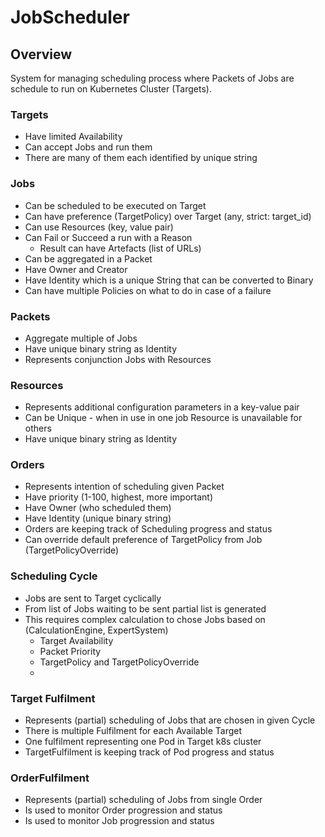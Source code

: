 # JobScheduler

## Overview
System for managing scheduling process where 
Packets of Jobs are schedule to run on Kubernetes Cluster (Targets).

### Targets
* Have limited Availability
* Can accept Jobs and run them
* There are many of them each identified by unique string

### Jobs
* Can be scheduled to be executed on Target
* Can have preference (TargetPolicy) over Target (any, strict: target_id)
* Can use Resources (key, value pair)
* Can Fail or Succeed a run with a Reason
  * Result can have Artefacts (list of URLs)
* Can be aggregated in a Packet
* Have Owner and Creator
* Have Identity which is a unique String that can be converted to Binary
* Can have multiple Policies on what to do in case of a failure

### Packets
* Aggregate multiple of Jobs
* Have unique binary string as Identity
* Represents conjunction Jobs with Resources

### Resources
* Represents additional configuration parameters in a key-value pair
* Can be Unique - when in use in one job Resource is unavailable for others
* Have unique binary string as Identity

### Orders
* Represents intention of scheduling given Packet
* Have priority (1-100, highest, more important)
* Have Owner (who scheduled them)
* Have Identity (unique binary string)
* Orders are keeping track of Scheduling progress and status
* Can override default preference of TargetPolicy from Job (TargetPolicyOverride)

### Scheduling Cycle
* Jobs are sent to Target cyclically 
* From list of Jobs waiting to be sent partial list is generated
* This requires complex calculation to chose Jobs based on (CalculationEngine, ExpertSystem)
  * Target Availability
  * Packet Priority
  * TargetPolicy and TargetPolicyOverride
  * 

### Target Fulfilment
* Represents (partial) scheduling of Jobs that are chosen in given Cycle
* There is multiple Fulfilment for each Available Target
* One fulfilment representing one Pod in Target k8s cluster
* TargetFulfilment is keeping track of Pod progress and status

### OrderFulfilment
* Represents (partial) scheduling of Jobs from single Order
* Is used to monitor Order progression and status
* Is used to monitor Job progression and status